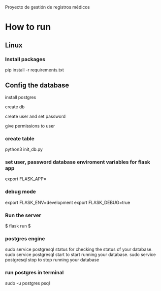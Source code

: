 Proyecto de gestión de registros médicos

# How to run

## Linux

### Install packages

pip install -r requirements.txt

## Config the database

install postgres

create db

create user and set password

give permissions to user

### create table

python3 init_db.py

### set user, password database enviroment variables for flask app

export FLASK_APP=<python file name>

### debug mode

export FLASK_ENV=development
export FLASK_DEBUG=true

### Run the server

$ flask run $

### postgres engine

sudo service postgresql status for checking the status of your database.
sudo service postgresql start to start running your database.
sudo service postgresql stop to stop running your database

### run postgres in terminal

sudo -u postgres psql

